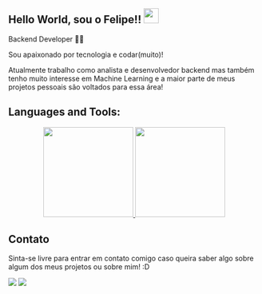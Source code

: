 ## Hello World, sou o Felipe!! <img src=https://github.com/TheDudeThatCode/TheDudeThatCode/blob/master/Assets/Earth.gif width="30">
 
Backend Developer 👩‍💻
 
Sou apaixonado por tecnologia e codar(muito)!

Atualmente trabalho como analista e desenvolvedor backend mas também tenho muito interesse em Machine Learning e a maior parte de meus projetos pessoais são voltados para essa área!

## Languages and Tools:

<div align="center">
  <a href="https://github.com/felipeAC98">
  <img height="180em" src="https://github-readme-stats.vercel.app/api?username=felipeAC98&show_icons=true&include_all_commits=true&count_private=true"/>
  <img height="180em" src="https://github-readme-stats.vercel.app/api/top-langs/?username=felipeAC98&layout=compact&langs_count=7"/>
  </a>
</div>

## Contato

Sinta-se livre para entrar em contato comigo caso queira saber algo sobre algum dos meus projetos ou sobre mim! :D

 <div> 
  <a href = "mailto:felipe.alvcor@gmail.com"><img src="https://img.shields.io/badge/-Gmail-%23333?style=for-the-badge&logo=gmail&logoColor=white" target="_blank"></a>
  <a href="https://www.linkedin.com/in/felipe-alves-cordeiro/" target="_blank"><img src="https://img.shields.io/badge/-LinkedIn-%230077B5?style=for-the-badge&logo=linkedin&logoColor=white" target="_blank"></a> 

</div>
